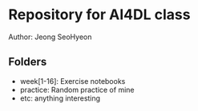 # Repository for AI4DL class

Author: Jeong SeoHyeon

## Folders
- week[1-16]: Exercise notebooks
- practice: Random practice of mine
- etc: anything interesting
